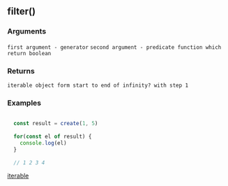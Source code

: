 ## filter()

### Arguments

`first argument - generator`
`second argument - predicate function which return boolean`

### Returns 

`iterable object form start to end of infinity? with step 1`

### Examples

```js

  const result = create(1, 5)
  
  for(const el of result) {
    console.log(el)
  }
  
  // 1 2 3 4
```

[iterable](../../../docs/iterable.md)